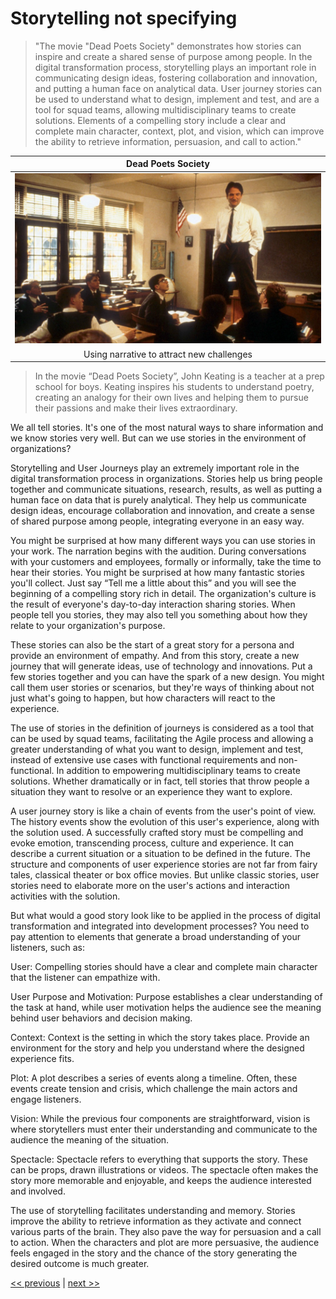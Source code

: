 # Storytelling not specifying

>"The movie "Dead Poets Society" demonstrates how stories can inspire and create a shared sense of purpose among people. In the digital transformation process, storytelling plays an important role in communicating design ideas, fostering collaboration and innovation, and putting a human face on analytical data. User journey stories can be used to understand what to design, implement and test, and are a tool for squad teams, allowing multidisciplinary teams to create solutions. Elements of a compelling story include a clear and complete main character, context, plot, and vision, which can improve the ability to retrieve information, persuasion, and call to action."

| Dead Poets Society |
| :---: |
|![](../../images/storytelling_not_specifications.png)|
|Using narrative to attract new challenges|

>In the movie “Dead Poets Society”, John Keating is a teacher at a prep school for boys. Keating inspires his students to understand poetry, creating an analogy for their own lives and helping them to pursue their passions and make their lives extraordinary.

We all tell stories. It's one of the most natural ways to share information and we know stories very well. But can we use stories in the environment of organizations?

Storytelling and User Journeys play an extremely important role in the digital transformation process in organizations. Stories help us bring people together and communicate situations, research, results, as well as putting a human face on data that is purely analytical. They help us communicate design ideas, encourage collaboration and innovation, and create a sense of shared purpose among people, integrating everyone in an easy way.

You might be surprised at how many different ways you can use stories in your work. The narration begins with the audition. During conversations with your customers and employees, formally or informally, take the time to hear their stories. You might be surprised at how many fantastic stories you'll collect. Just say “Tell me a little about this” and you will see the beginning of a compelling story rich in detail. The organization's culture is the result of everyone's day-to-day interaction sharing stories. When people tell you stories, they may also tell you something about how they relate to your organization's purpose.

These stories can also be the start of a great story for a persona and provide an environment of empathy. And from this story, create a new journey that will generate ideas, use of technology and innovations. Put a few stories together and you can have the spark of a new design. You might call them user stories or scenarios, but they're ways of thinking about not just what's going to happen, but how characters will react to the experience.

The use of stories in the definition of journeys is considered as a tool that can be used by squad teams, facilitating the Agile process and allowing a greater understanding of what you want to design, implement and test, instead of extensive use cases with functional requirements and non-functional. In addition to empowering multidisciplinary teams to create solutions. Whether dramatically or in fact, tell stories that throw people a situation they want to resolve or an experience they want to explore.

A user journey story is like a chain of events from the user's point of view. The history events show the evolution of this user's experience, along with the solution used. A successfully crafted story must be compelling and evoke emotion, transcending process, culture and experience. It can describe a current situation or a situation to be defined in the future. The structure and components of user experience stories are not far from fairy tales, classical theater or box office movies. But unlike classic stories, user stories need to elaborate more on the user's actions and interaction activities with the solution.

But what would a good story look like to be applied in the process of digital transformation and integrated into development processes? You need to pay attention to elements that generate a broad understanding of your listeners, such as:

User: Compelling stories should have a clear and complete main character that the listener can empathize with.

User Purpose and Motivation: Purpose establishes a clear understanding of the task at hand, while user motivation helps the audience see the meaning behind user behaviors and decision making.

Context: Context is the setting in which the story takes place. Provide an environment for the story and help you understand where the designed experience fits.

Plot: A plot describes a series of events along a timeline. Often, these events create tension and crisis, which challenge the main actors and engage listeners.

Vision: While the previous four components are straightforward, vision is where storytellers must enter their understanding and communicate to the audience the meaning of the situation.

Spectacle: Spectacle refers to everything that supports the story. These can be props, drawn illustrations or videos. The spectacle often makes the story more memorable and enjoyable, and keeps the audience interested and involved.

The use of storytelling facilitates understanding and memory. Stories improve the ability to retrieve information as they activate and connect various parts of the brain. They also pave the way for persuasion and a call to action. When the characters and plot are more persuasive, the audience feels engaged in the story and the chance of the story generating the desired outcome is much greater.

[<< previous](6-ghost_and_witch_hunting.md) | [next >>](8-making_everything_versus_connecting_everything.md)
